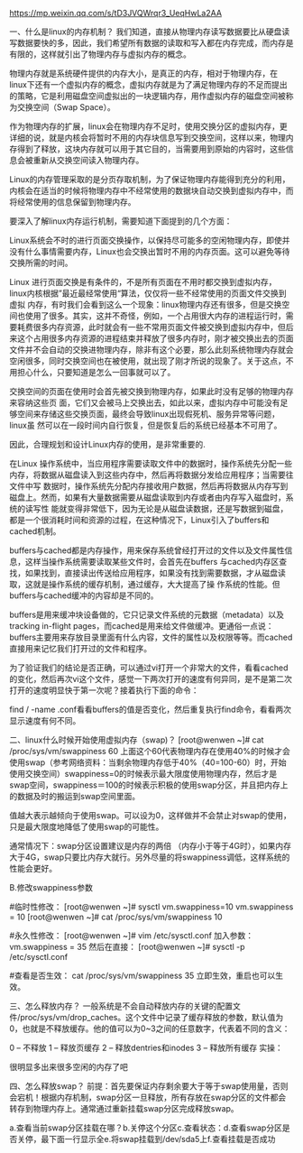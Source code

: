 
https://mp.weixin.qq.com/s/tD3JVQWrqr3_UeqHwLa2AA

一、什么是linux的内存机制？
我们知道，直接从物理内存读写数据要比从硬盘读写数据要快的多，因此，我们希望所有数据的读取和写入都在内存完成，而内存是有限的，这样就引出了物理内存与虚拟内存的概念。

物理内存就是系统硬件提供的内存大小，是真正的内存，相对于物理内存，在linux下还有一个虚拟内存的概念，虚拟内存就是为了满足物理内存的不足而提出的策略，它是利用磁盘空间虚拟出的一块逻辑内存，用作虚拟内存的磁盘空间被称为交换空间（Swap Space）。

作为物理内存的扩展，linux会在物理内存不足时，使用交换分区的虚拟内存，更详细的说，就是内核会将暂时不用的内存块信息写到交换空间，这样以来，物理内存得到了释放，这块内存就可以用于其它目的，当需要用到原始的内容时，这些信息会被重新从交换空间读入物理内存。

Linux的内存管理采取的是分页存取机制，为了保证物理内存能得到充分的利用，内核会在适当的时候将物理内存中不经常使用的数据块自动交换到虚拟内存中，而将经常使用的信息保留到物理内存。

要深入了解linux内存运行机制，需要知道下面提到的几个方面：

Linux系统会不时的进行页面交换操作，以保持尽可能多的空闲物理内存，即使并没有什么事情需要内存，Linux也会交换出暂时不用的内存页面。这可以避免等待交换所需的时间。

Linux 进行页面交换是有条件的，不是所有页面在不用时都交换到虚拟内存，linux内核根据”最近最经常使用“算法，仅仅将一些不经常使用的页面文件交换到虚拟 内存，有时我们会看到这么一个现象：linux物理内存还有很多，但是交换空间也使用了很多。其实，这并不奇怪，例如，一个占用很大内存的进程运行时，需 要耗费很多内存资源，此时就会有一些不常用页面文件被交换到虚拟内存中，但后来这个占用很多内存资源的进程结束并释放了很多内存时，刚才被交换出去的页面 文件并不会自动的交换进物理内存，除非有这个必要，那么此刻系统物理内存就会空闲很多，同时交换空间也在被使用，就出现了刚才所说的现象了。关于这点，不 用担心什么，只要知道是怎么一回事就可以了。

交换空间的页面在使用时会首先被交换到物理内存，如果此时没有足够的物理内存来容纳这些页 面，它们又会被马上交换出去，如此以来，虚拟内存中可能没有足够空间来存储这些交换页面，最终会导致linux出现假死机、服务异常等问题，linux虽 然可以在一段时间内自行恢复，但是恢复后的系统已经基本不可用了。

因此，合理规划和设计Linux内存的使用，是非常重要的.

在Linux 操作系统中，当应用程序需要读取文件中的数据时，操作系统先分配一些内存，将数据从磁盘读入到这些内存中，然后再将数据分发给应用程序；当需要往文件中写 数据时，操作系统先分配内存接收用户数据，然后再将数据从内存写到磁盘上。然而，如果有大量数据需要从磁盘读取到内存或者由内存写入磁盘时，系统的读写性 能就变得非常低下，因为无论是从磁盘读数据，还是写数据到磁盘，都是一个很消耗时间和资源的过程，在这种情况下，Linux引入了buffers和 cached机制。

buffers与cached都是内存操作，用来保存系统曾经打开过的文件以及文件属性信息，这样当操作系统需要读取某些文件时，会首先在buffers 与cached内存区查找，如果找到，直接读出传送给应用程序，如果没有找到需要数据，才从磁盘读取，这就是操作系统的缓存机制，通过缓存，大大提高了操 作系统的性能。但buffers与cached缓冲的内容却是不同的。

buffers是用来缓冲块设备做的，它只记录文件系统的元数据（metadata）以及 tracking in-flight pages，而cached是用来给文件做缓冲。更通俗一点说：buffers主要用来存放目录里面有什么内容，文件的属性以及权限等等。而cached直接用来记忆我们打开过的文件和程序。

为了验证我们的结论是否正确，可以通过vi打开一个非常大的文件，看看cached的变化，然后再次vi这个文件，感觉一下两次打开的速度有何异同，是不是第二次打开的速度明显快于第一次呢？接着执行下面的命令：

find / -name .conf看看buffers的值是否变化，然后重复执行find命令，看看两次显示速度有何不同。

二、linux什么时候开始使用虚拟内存（swap)？
[root@wenwen ~]# cat /proc/sys/vm/swappiness
60
上面这个60代表物理内存在使用40%的时候才会使用swap（参考网络资料：当剩余物理内存低于40%（40=100-60）时，开始使用交换空间）swappiness=0的时候表示最大限度使用物理内存，然后才是 swap空间，swappiness＝100的时候表示积极的使用swap分区，并且把内存上的数据及时的搬运到swap空间里面。

值越大表示越倾向于使用swap。可以设为0，这样做并不会禁止对swap的使用，只是最大限度地降低了使用swap的可能性。

通常情况下：swap分区设置建议是内存的两倍 （内存小于等于4G时），如果内存大于4G，swap只要比内存大就行。另外尽量的将swappiness调低，这样系统的性能会更好。

B.修改swappiness参数

#临时性修改：
[root@wenwen ~]# sysctl vm.swappiness=10
vm.swappiness = 10
[root@wenwen ~]# cat /proc/sys/vm/swappiness
10

#永久性修改：
[root@wenwen ~]# vim /etc/sysctl.conf
加入参数：
vm.swappiness = 35
然后在直接：
[root@wenwen ~]# sysctl -p /etc/sysctl.conf

#查看是否生效：
cat /proc/sys/vm/swappiness
35
立即生效，重启也可以生效。

三、怎么释放内存？
一般系统是不会自动释放内存的关键的配置文件/proc/sys/vm/drop_caches。这个文件中记录了缓存释放的参数，默认值为0，也就是不释放缓存。他的值可以为0~3之间的任意数字，代表着不同的含义：

0 – 不释放
1 – 释放页缓存
2 – 释放dentries和inodes
3 – 释放所有缓存
实操：



很明显多出来很多空闲的内存了吧

四、怎么释放swap？
前提：首先要保证内存剩余要大于等于swap使用量，否则会宕机！根据内存机制，swap分区一旦释放，所有存放在swap分区的文件都会转存到物理内存上。通常通过重新挂载swap分区完成释放swap。

a.查看当前swap分区挂载在哪？b.关停这个分区c.查看状态：d.查看swap分区是否关停，最下面一行显示全e.将swap挂载到/dev/sda5上f.查看挂载是否成功



